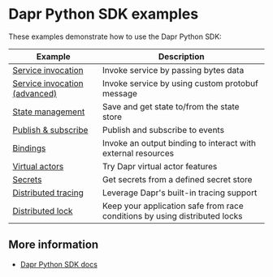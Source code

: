 # Dapr Python SDK examples

These examples demonstrate how to use the Dapr Python SDK:

| Example | Description |
|---------|-------------|
| [Service invocation](./invoke-simple) | Invoke service by passing bytes data
| [Service invocation (advanced)](./invoke-custom-data) | Invoke service by using custom protobuf message
| [State management](./state_store) | Save and get state to/from the state store
| [Publish & subscribe](./pubsub-simple) | Publish and subscribe to events
| [Bindings](./invoke-binding) | Invoke an output binding to interact with external resources
| [Virtual actors](./demo_actor) | Try Dapr virtual actor features
| [Secrets](./secret_store) | Get secrets from a defined secret store
| [Distributed tracing](./w3c-tracing) | Leverage Dapr's built-in tracing support
| [Distributed lock](./distributed_lock) | Keep your application safe from race conditions by using distributed locks

## More information

- [Dapr Python SDK docs](https://docs.dapr.io/developing-applications/sdks/python)